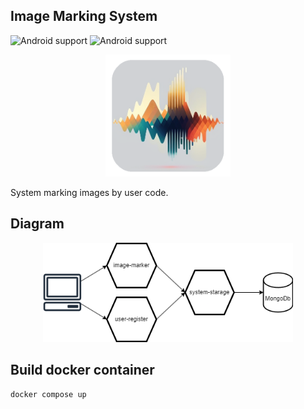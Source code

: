 ## Image Marking System

![Android support](https://shields.io/badge/Platform-Docker-green) ![Android support](https://shields.io/badge/v.1.0-cyan)

<p align="center">
    <img src="images/logo.png" width="200" alt="logo"/> 
</p>

System marking images by user code.

## Diagram

<p align="center">
    <img src="images/diagram.png" width="400" alt="diagram"/> 
</p>

## Build docker container

```docker
docker compose up
```
